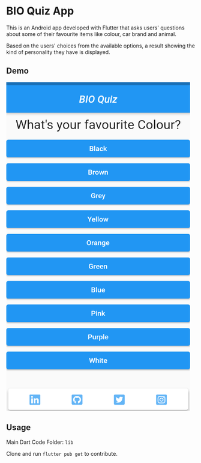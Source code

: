 # BIO Quiz App

This is an Android app developed with Flutter that asks users' questions about some of their favourite items like colour, car brand and animal.

Based on the users' choices from the available options, a result showing the kind of personality they have is displayed.

## Demo

![](/images/demo.png)

## Usage

Main Dart Code Folder: `lib`

Clone and run `flutter pub get` to contribute.
